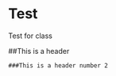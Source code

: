 # Test
Test for class

##This is a header

~~~~~~~~~~~~~~~~~~~~~~~~~~~~~~
###This is a header number 2
